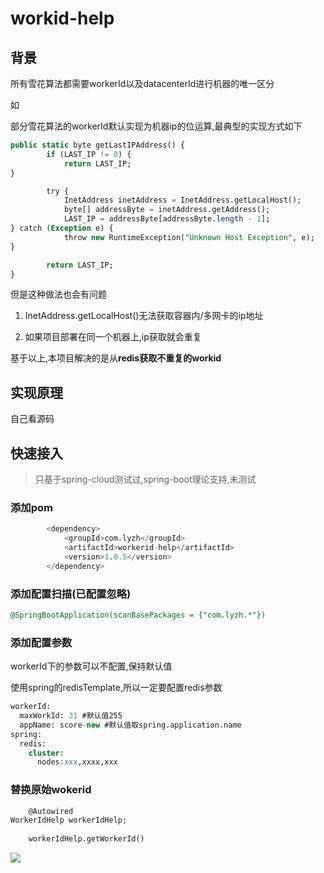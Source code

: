 # workid-help
## 背景

所有雪花算法都需要workerId以及datacenterId进行机器的唯一区分

如







部分雪花算法的workerId默认实现为机器ip的位运算,最典型的实现方式如下

```SQL
public static byte getLastIPAddress() {
        if (LAST_IP != 0) {
            return LAST_IP;
}

        try {
            InetAddress inetAddress = InetAddress.getLocalHost();
            byte[] addressByte = inetAddress.getAddress();
            LAST_IP = addressByte[addressByte.length - 1];
} catch (Exception e) {
            throw new RuntimeException("Unknown Host Exception", e);
}

        return LAST_IP;
}
```

但是这种做法也会有问题

1. InetAddress.getLocalHost()无法获取容器内/多网卡的ip地址

2. 如果项目部署在同一个机器上,ip获取就会重复

基于以上,本项目解决的是从**redis获取不重复的workid**

## 实现原理

自己看源码

## 快速接入

> 只基于spring-cloud测试过,spring-boot理论支持,未测试



### 添加pom

```SQL
        <dependency>
            <groupId>com.lyzh</groupId>
            <artifactId>workerid-help</artifactId>
            <version>1.0.5</version>
        </dependency>
```

### 添加配置扫描(已配置忽略)

```SQL
@SpringBootApplication(scanBasePackages = {"com.lyzh.*"})
```

### 添加配置参数

workerId下的参数可以不配置,保持默认值

使用spring的redisTemplate,所以一定要配置redis参数

```SQL
workerId:
  maxWorkId: 31 #默认值255
  appName: score-new #默认值取spring.application.name
spring:
  redis:
    cluster:
      nodes:xxx,xxxx,xxx

```

### 替换原始wokerid

```SQL
    @Autowired
WorkerIdHelp workerIdHelp;
    
    workerIdHelp.getWorkerId()
```

![](https://secure1.wostatic.cn/static/ngyDba1PKebzdVrntqkFuT/image.png)